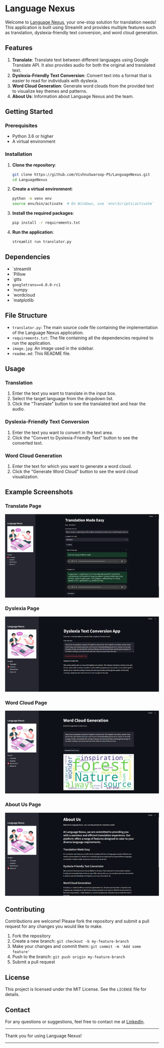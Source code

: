 # Language Nexus

Welcome to [Language Nexus](https://languagenexus-12345678.streamlit.app/), your one-stop solution for translation needs! This application is built using Streamlit and provides multiple features such as translation, dyslexia-friendly text conversion, and word cloud generation.

## Features

1. **Translate**: Translate text between different languages using Google Translate API. It also provides audio for both the original and translated text.
2. **Dyslexia-Friendly Text Conversion**: Convert text into a format that is easier to read for individuals with dyslexia.
3. **Word Cloud Generation**: Generate word clouds from the provided text to visualize key themes and patterns.
4. **About Us**: Information about Language Nexus and the team.

## Getting Started

### Prerequisites

- Python 3.6 or higher
- A virtual environment

### Installation

1. **Clone the repository**:
    ```sh
    git clone https://github.com/VishnuSwaroop-PS/LanguageNexus.git
    cd LanguageNexus
    ```

2. **Create a virtual environment**:
    ```sh
    python -m venv env
    source env/bin/activate  # On Windows, use `env\Scripts\activate`
    ```

3. **Install the required packages**:
    ```sh
    pip install -r requirements.txt
    ```

4. **Run the application**:
    ```sh
    streamlit run translator.py
    ```

## Dependencies

- `streamlit
- `Pillow
- `gtts
- `googletrans==4.0.0-rc1`
- `numpy
- `wordcloud
- `matplotlib

## File Structure

- `translator.py`: The main source code file containing the implementation of the Language Nexus application.
- `requirements.txt`: The file containing all the dependencies required to run the application.
- `image.jpg`: An image used in the sidebar.
- `readme.md`: This README file.

## Usage

### Translation

1. Enter the text you want to translate in the input box.
2. Select the target language from the dropdown list.
3. Click the "Translate" button to see the translated text and hear the audio.

### Dyslexia-Friendly Text Conversion

1. Enter the text you want to convert in the text area.
2. Click the "Convert to Dyslexia-Friendly Text" button to see the converted text.

### Word Cloud Generation

1. Enter the text for which you want to generate a word cloud.
2. Click the "Generate Word Cloud" button to see the word cloud visualization.

## Example Screenshots

### Translate Page
![Translate Page](images/Translate.png)

### Dyslexia Page
![Dyslexia Page](images/Dyslexia.png)

### Word Cloud Page
![Word Cloud Page](images/WordCloud.png)

### About Us Page
![About Us Page](images/AboutUs.png)

## Contributing

Contributions are welcome! Please fork the repository and submit a pull request for any changes you would like to make.

1. Fork the repository
2. Create a new branch: `git checkout -b my-feature-branch`
3. Make your changes and commit them: `git commit -m 'Add some feature'`
4. Push to the branch: `git push origin my-feature-branch`
5. Submit a pull request

## License

This project is licensed under the MIT License. See the `LICENSE` file for details.

## Contact

For any questions or suggestions, feel free to contact me at [LinkedIn](https://www.linkedin.com/in/vishnu-swaroop-p-s-64590b1ab/).

---

Thank you for using Language Nexus!

---
